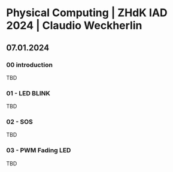 # Physical Computing | ZHdK IAD 2024 | Claudio Weckherlin

## 07.01.2024

### 00 introduction
TBD

### 01 - LED BLINK
TBD

### 02 - SOS
TBD

### 03 - PWM Fading LED
TBD
